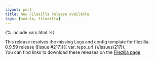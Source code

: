 ```yaml
---
layout: post
title: New Filezilla release available
tags: [module, filezilla]
---
```

{% include vars.html %}

This release resolves the missing Logs and config template for filezilla-0.9.59 release ([Issue #217]({{ var_repo_url }}/issues/217)).<br />
You can find links to download these releases on the [Filezilla page](/modules/filezilla).